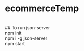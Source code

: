 # ecommerceTemp
<br/>
## To run json-server
<br/>
npm init
<br/>
npm i -g json-server
<br/>
npm start

